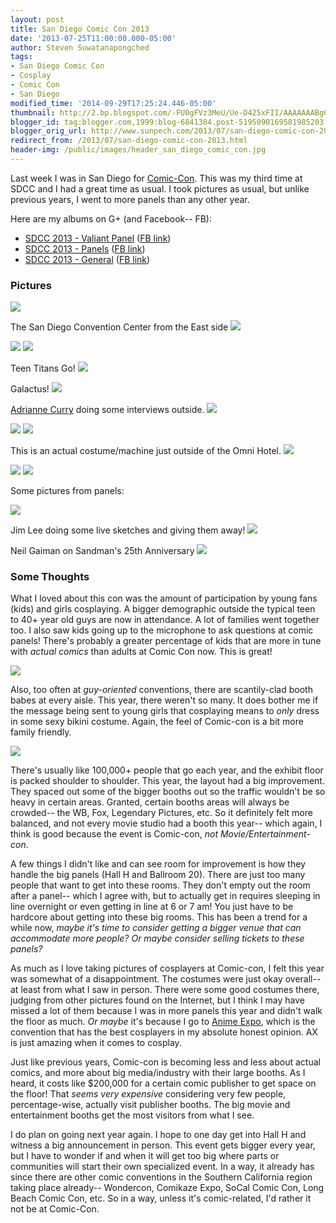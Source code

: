 ```yaml
---
layout: post
title: San Diego Comic Con 2013
date: '2013-07-25T11:00:00.000-05:00'
author: Steven Suwatanapongched
tags:
- San Diego Comic Con
- Cosplay
- Comic Con
- San Diego
modified_time: '2014-09-29T17:25:24.446-05:00'
thumbnail: http://2.bp.blogspot.com/-FU0gFVz3MeU/Ue-O425xFII/AAAAAAABg6M/ZHHW9sGZQDM/s600/2013-07-18+at+17-23-17.jpg
blogger_id: tag:blogger.com,1999:blog-6841384.post-5195090169581985203
blogger_orig_url: http://www.sunpech.com/2013/07/san-diego-comic-con-2013.html
redirect_from: /2013/07/san-diego-comic-con-2013.html
header-img: /public/images/header_san_diego_comic_con.jpg
---
```


Last week I was in San Diego for <a href="http://www.comic-con.org/cci">Comic-Con</a>. This was my third time at SDCC and I had a great time as usual. I took pictures as usual, but unlike previous years, I went to more panels than any other year.

Here are my albums on G+ (and Facebook-- FB):

<ul>
  <li><a href="https://plus.google.com/photos/101693597219413173200/albums/5903336396651207137">SDCC 2013 - Valiant Panel</a> (<a href="https://www.facebook.com/media/set/?set=a.545467452184950.1073741833.408588035872893&amp;type=1">FB link</a>)</li>
  <li><a href="https://plus.google.com/photos/101693597219413173200/albums/5904089325238405057">SDCC 2013 - Panels</a> (<a href="https://www.facebook.com/media/set/?set=a.545461102185585.1073741832.408588035872893&amp;type=1">FB link</a>)</li>
  <li><a href="https://plus.google.com/photos/101693597219413173200/albums/5904092553233457201">SDCC 2013 - General</a> (<a href="https://www.facebook.com/media/set/?set=a.545453385519690.1073741831.408588035872893&amp;type=1">FB link</a>)</li>
</ul>

### Pictures

<img border="0" src="http://2.bp.blogspot.com/-FU0gFVz3MeU/Ue-O425xFII/AAAAAAABg6M/ZHHW9sGZQDM/s600/2013-07-18+at+17-23-17.jpg"  />

The San Diego Convention Center from the East side
<img border="0" src="http://4.bp.blogspot.com/-IjOzv_gACgE/Ue-M8eD59uI/AAAAAAABguw/XLPw26Am3aQ/s600/2013-07-18+at+11-03-01.jpg"  />

<img border="0"  src="http://1.bp.blogspot.com/-x5MGiDvyv6Y/Ue-N0pRSr5I/AAAAAAABgz8/rFZn5KZdUi0/s600/2013-07-18+at+11-44-19.jpg"  />

<img border="0"  src="http://2.bp.blogspot.com/-O3bS851OgO0/Ue-OgaiA75I/AAAAAAABg4M/AaALEoeImFs/s600/2013-07-18+at+12-20-51.jpg"  />

Teen Titans Go!
<img border="0" src="http://3.bp.blogspot.com/-oCRUYCtFcUU/Ue-PHBbA-vI/AAAAAAABg7k/BojUn9s69Qw/s600/2013-07-19+at+10-43-44.jpg"  />

Galactus!
<img border="0"  src="http://4.bp.blogspot.com/-G2jFQm6a9bw/Ue-PSpy2hMI/AAAAAAABg8k/B1BdaITG-QA/s600/2013-07-19+at+11-07-42.jpg"  />

<a href="https://twitter.com/AdrianneCurry">Adrianne Curry</a> doing some interviews outside.
<img border="0"  src="http://1.bp.blogspot.com/-qewDQgEwWfA/Ue-PxosE-2I/AAAAAAABg_U/4aPxBZ5GFhU/s600/2013-07-19+at+12-33-49.jpg"  />

<img border="0"  src="http://1.bp.blogspot.com/-5GpIXv5q0UM/Ue-PypF5t6I/AAAAAAABg_c/Nv_vqj0WFD4/s600/2013-07-19+at+12-39-29.jpg"  />

<img border="0"  src="http://1.bp.blogspot.com/--HqCYKfkmco/Ue-P3uFsHvI/AAAAAAABg_0/NAwpeae93No/s600/2013-07-19+at+13-05-09.jpg"  />

This is an actual costume/machine just outside of the Omni Hotel.
<img border="0"  src="http://2.bp.blogspot.com/-50pNKPdw-YQ/Ue-QDX3QHPI/AAAAAAABhA8/aKSrrBJ4pFg/s600/2013-07-19+at+14-17-41.jpg"  />

<img border="0"  src="http://4.bp.blogspot.com/-UAkJitE59ts/Ue-QQqL0JKI/AAAAAAABhCE/hvaYNNpTLeg/s600/2013-07-19+at+16-30-32.jpg"  />

<img border="0"  src="http://2.bp.blogspot.com/-LANgTK_gGzQ/Ue-QbPGBL4I/AAAAAAABhC8/-QArmvcWAmA/s600/2013-07-20+at+11-52-24.jpg"  />

Some pictures from panels:

<img border="0" src="http://3.bp.blogspot.com/-zunCEuxDIKU/Ue-KYRBu8KI/AAAAAAABgh8/YmlPDDRGofg/s600/2013-07-18+at+19-08-50.jpg"  />

Jim Lee doing some live sketches and giving them away!
<img border="0"  src="http://1.bp.blogspot.com/-RrhNXmRDBcc/Ue-Lcpr0itI/AAAAAAABgn8/iHnHL8zhyYA/s600/2013-07-20+at+14-17-05.jpg"  />

Neil Gaiman on Sandman's 25th Anniversary
<img border="0"  src="http://2.bp.blogspot.com/-AY7lBYyAUCs/Ue-L8o64rUI/AAAAAAABgrE/hfxqPJ1Noe4/s600/2013-07-20+at+15-27-12.jpg"  />

### Some Thoughts

What I loved about this con was the amount of participation by young fans (kids) and girls cosplaying. A bigger demographic outside the typical teen to 40+ year old guys are now in attendance. A lot of families went together too. I also saw kids going up to the microphone to ask questions at comic panels! There's probably a greater percentage of kids that are more in tune with <i>actual comics</i> than adults at Comic Con now. This is great!

<img border="0" src="http://1.bp.blogspot.com/-uL8-3dnscRg/Ue-Q2H056xI/AAAAAAABhFE/C2jNth1Uvss/s600/2013-07-20+at+18-50-36.jpg"  />

Also, too often at <i>guy-oriented </i>conventions, there are scantily-clad booth babes at every aisle. This year, there weren't so many. It does bother me if the message being sent to young girls that cosplaying means to <i>only</i> dress in some sexy bikini costume. Again, the feel of Comic-con is a bit more family friendly.

<img border="0"  src="http://3.bp.blogspot.com/-ISJpiEFA9cg/Ue-Po2S5HwI/AAAAAAABg-k/UW6a7WmiXL0/s600/2013-07-19+at+12-16-04.jpg"  />

There's usually like 100,000+ people that go each year, and the exhibit floor is packed shoulder to shoulder. This year, the layout had a big improvement. They spaced out some of the bigger booths out so the traffic wouldn't be so heavy in certain areas. Granted, certain booths areas will always be crowded-- the WB, Fox, Legendary Pictures, etc. So it definitely felt more balanced, and not every movie studio had a booth this year-- which again, I think is good because the event is Comic-con, <i>not Movie/Entertainment-con</i>.

A few things I didn't like and can see room for improvement is how they handle the big panels (Hall H and Ballroom 20). There are just too many people that want to get into these rooms. They don't empty out the room after a panel-- which I agree with, but to actually get in requires sleeping in line overnight or even getting in line at 6 or 7 am! You just have to be hardcore about getting into these big rooms. This has been a trend for a while now, <i>maybe it's time to consider getting a bigger venue that can accommodate more people? Or maybe consider selling tickets to these panels?</i>

As much as I love taking pictures of cosplayers at Comic-con, I felt this year was somewhat of a disappointment. The costumes were just okay overall-- at least from what I saw in person. There were some good costumes there, judging from other pictures found on the Internet, but I think I may have missed a lot of them because I was in more panels this year and didn't walk the floor as much. <i>Or maybe</i> it's because I go to <a href="http://www.anime-expo.org/">Anime Expo</a>, which is the convention that has the best cosplayers in my absolute honest opinion. AX is just amazing when it comes to cosplay.

Just like previous years, Comic-con is becoming less and less about actual comics, and more about big media/industry with their large booths. As I heard, it costs like $200,000 for a certain comic publisher to get space on the floor! That <i>seems very expensive</i> considering very few people, percentage-wise, actually visit publisher booths. The big movie and entertainment booths get the most visitors from what I see.

I do plan on going next year again. I hope to one day get into Hall H and witness a big announcement in person. This event gets bigger every year, but I have to wonder if and when it will get too big where parts or communities will start their own specialized event. In a way, it already has since there are other comic conventions in the Southern California region taking place already-- Wondercon, Comikaze Expo, SoCal Comic Con, Long Beach Comic Con, etc. So in a way, unless it's comic-related, I'd rather it not be at Comic-Con.
